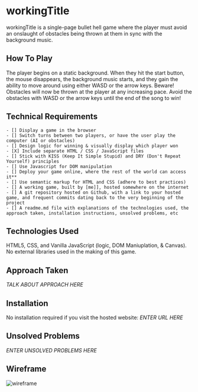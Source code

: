 # workingTitle
workingTitle is a single-page bullet hell game where the player must avoid an onslaught of obstacles being thrown at them in sync with the background music.

## How To Play
The player begins on a static background. When they hit the start button, the mouse disappears, the background music starts, and they gain the ability to move around using either WASD or the arrow keys. Beware! Obstacles will now be thrown at the player at any increasing pace. Avoid the obstacles with WASD or the arrow keys until the end of the song to win!

## Technical Requirements
```
- [] Display a game in the browser
- [] Switch turns between two players, or have the user play the computer (AI or obstacles)
- [] Design logic for winning & visually display which player won
- [X] Include separate HTML / CSS / JavaScript files	
- [] Stick with KISS (Keep It Simple Stupid) and DRY (Don't Repeat Yourself) principles	
- [] Use Javascript for DOM manipulation 	
- [] Deploy your game online, where the rest of the world can access it**	
- [] Use semantic markup for HTML and CSS (adhere to best practices)	
- [] A working game, built by [me]], hosted somewhere on the internet	
- [] A git repository hosted on Github, with a link to your hosted game, and frequent commits dating back to the very beginning of the project	
- [] A readme.md file with explanations of the technologies used, the approach taken, installation instructions, unsolved problems, etc
```

## Technologies Used
HTML5, CSS, and Vanilla JavaScript (logic, DOM Maniuplation, & Canvas). No external libraries used in the making of this game.

## Approach Taken
*TALK ABOUT APPROACH HERE*

## Installation
No installation required if you visit the hosted website: 
*ENTER URL HERE*

## Unsolved Problems
*ENTER UNSOLVED PROBLEMS HERE*

<!-- ASK IF 'HOW IT WORKS'/'JAVASCRIPT' IS NEEDED -->

## Wireframe
![wireframe](https://github.com/kennybaquol/working-title/blob/3e4c8e7e8c4cb951b2aeb8c778a837163533fbc2/imgs/project-1-wireframe.jpg)